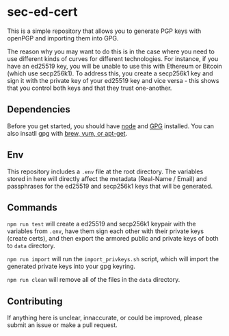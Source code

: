 # sec-ed-cert
This is a simple repository that allows you to generate PGP keys with openPGP and importing them into GPG.

The reason why you may want to do this is in the case where you need to use different kinds of curves for different technologies. For instance, if you have an ed25519 key, you will be unable to use this with Ethereum or Bitcoin (which use secp256k1). To address this, you create a secp256k1 key and sign it with the private key of your ed25519 key and vice versa - this shows that you control both keys and that they trust one-another.

## Dependencies

Before you get started, you should have [node](https://nodejs.org/en/download/) and [GPG](https://www.gnupg.org/download/) installed. You can also insatll gpg with [brew, yum, or apt-get](http://blog.ghostinthemachines.com/2015/03/01/how-to-use-gpg-command-line/).

## Env

This repository includes a `.env` file at the root directory. The variables stored in here will directly affect the metadata (Real-Name / Email) and passphrases for the ed25519 and secp256k1 keys that will be generated.

## Commands

`npm run test` will create a ed25519 and secp256k1 keypair with the variables from `.env`, have them sign each other with their private keys (create certs), and then export the armored public and private keys of both to `data` directory.

`npm run import` will run the `import_privkeys.sh` script, which will import the generated private keys into your gpg keyring.

`npm run clean` will remove all of the files in the `data` directory.

## Contributing
If anything here is unclear, innaccurate, or could be improved, please submit an issue or make a pull request.
